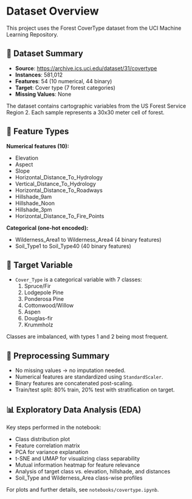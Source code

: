# Dataset Overview

This project uses the Forest CoverType dataset from the UCI Machine Learning Repository.

## 🌲 Dataset Summary

- **Source**: https://archive.ics.uci.edu/dataset/31/covertype  
- **Instances**: 581,012  
- **Features**: 54 (10 numerical, 44 binary)  
- **Target**: Cover type (7 forest categories)  
- **Missing Values**: None  

The dataset contains cartographic variables from the US Forest Service Region 2. Each sample represents a 30x30 meter cell of forest.

## 🔢 Feature Types

**Numerical features (10):**

- Elevation  
- Aspect  
- Slope  
- Horizontal_Distance_To_Hydrology  
- Vertical_Distance_To_Hydrology  
- Horizontal_Distance_To_Roadways  
- Hillshade_9am  
- Hillshade_Noon  
- Hillshade_3pm  
- Horizontal_Distance_To_Fire_Points  

**Categorical (one-hot encoded):**

- Wilderness_Area1 to Wilderness_Area4 (4 binary features)  
- Soil_Type1 to Soil_Type40 (40 binary features)

## 🎯 Target Variable

- `Cover_Type` is a categorical variable with 7 classes:
  1. Spruce/Fir
  2. Lodgepole Pine
  3. Ponderosa Pine
  4. Cottonwood/Willow
  5. Aspen
  6. Douglas-fir
  7. Krummholz

Classes are imbalanced, with types 1 and 2 being most frequent.

## 🧹 Preprocessing Summary

- No missing values → no imputation needed.
- Numerical features are standardized using `StandardScaler`.
- Binary features are concatenated post-scaling.
- Train/test split: 80% train, 20% test with stratification on target.

## 📊 Exploratory Data Analysis (EDA)

Key steps performed in the notebook:

- Class distribution plot  
- Feature correlation matrix  
- PCA for variance explanation  
- t-SNE and UMAP for visualizing class separability  
- Mutual information heatmap for feature relevance  
- Analysis of target class vs. elevation, hillshade, and distances  
- Soil_Type and Wilderness_Area class-wise profiles

For plots and further details, see `notebooks/covertype.ipynb`.